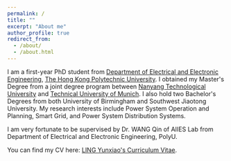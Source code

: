 ```yaml
---
permalink: /
title: ""
excerpt: "About me"
author_profile: true
redirect_from: 
  - /about/
  - /about.html
---
```


I am a first-year PhD student from [Department of Electrical and Electronic Engineering](https://www.polyu.edu.hk/eee/), [The Hong Kong Polytechnic University](https://www.polyu.edu.hk). I obtained my Master's Degree from a joint degree program between [Nanyang Technological University](https://www.ntu.edu.sg) and [Technical University of Munich](https://www.tum.de/en/). I also hold two Bachelor's Degrees from both University of Birmingham and Southwest Jiaotong University. My research interests include Power System Operation and Planning, Smart Grid, and Power System Distribution Systems.

I am very fortunate to be supervised by Dr. WANG Qin of AIIES Lab from Department of Electrical and Electronic Engineering, PolyU.

You can find my CV here: [LING Yunxiao's Curriculum Vitae](../assets/Curriculum_Vitae.pdf).



